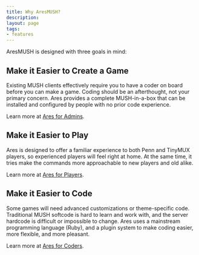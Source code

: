 ```yaml
---
title: Why AresMUSH?
description:
layout: page
tags: 
- features
---
```


AresMUSH is designed with three goals in mind:

## Make it Easier to Create a Game

Existing MUSH clients effectively require you to have a coder on board before you can make a game.  Coding should be an afterthought, not your primary concern. Ares provides a complete MUSH-in-a-box that can be installed and configured by people with no prior code experience.

Learn more at [Ares for Admins](/features/ares-for-admins).

## Make it Easier to Play

Ares is designed to offer a familiar experience to both Penn and TinyMUX players, so experienced players will feel right at home. At the same time, it tries make the commands more approachable to new players and old alike.

Learn more at [Ares for Players](/features/ares-for-players).

## Make it Easier to Code

Some games will need advanced customizations or theme-specific code. Traditional MUSH softcode is hard to learn and work with, and the server hardcode is difficult or impossible to change. Ares uses a mainstream programming language (Ruby), and a plugin system to make coding easier, more flexible, and more pleasant.

Learn more at [Ares for Coders](/features/ares-for-coders).